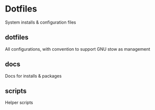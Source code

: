 
# Dotfiles

System installs & configuration files

## dotfiles

All configurations, with convention to support GNU stow as management

## docs

Docs for installs & packages

## scripts

Helper scripts
